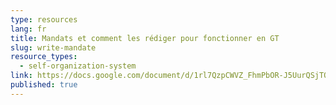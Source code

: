 ```yaml
---
type: resources
lang: fr
title: Mandats et comment les rédiger pour fonctionner en GT
slug: write-mandate
resource_types:
  - self-organization-system
link: https://docs.google.com/document/d/1rl7QzpCWVZ_FhmPbOR-J5UurQSjTQI-9Ja0q2F7_pDM/edit?usp=sharing
published: true
---
```

